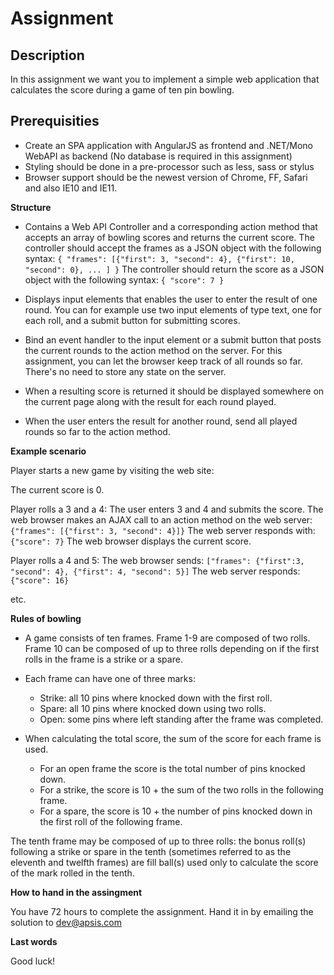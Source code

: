 # Assignment

Description
------------------

In this assignment we want you to implement a simple web application that calculates the score during a game of ten pin bowling.

Prerequisities
------------------

- Create an SPA application with AngularJS as frontend and .NET/Mono WebAPI as backend (No database is required in this assignment)
- Styling should be done in a pre-processor such as less, sass or stylus
- Browser support should be the newest version of Chrome, FF, Safari and also IE10 and IE11.

**Structure**

- Contains a Web API Controller and a corresponding action method that accepts an array of bowling scores and returns the current score. The controller should accept the frames as a JSON object with the following syntax: `{ "frames": [{"first": 3, "second": 4}, {"first": 10, "second": 0}, ... ] }` The controller should return the score as a JSON object with the following syntax: `{ "score": 7 }`

- Displays input elements that enables the user to enter the result of one round. You can for example use two input elements of type text, one for each roll, and a submit button for submitting scores.

- Bind an event handler to the input element or a submit button that posts the current rounds to the action method on the server. For this assignment, you can let the browser keep track of all rounds so far. There's no need to store any state on the server.

- When a resulting score is returned it should be displayed somewhere on the current page along with the result for each round played.

- When the user enters the result for another round, send all played rounds so far to the action method.

**Example scenario**

Player starts a new game by visiting the web site:

The current score is 0.

Player rolls a 3 and a 4:
    The user enters 3 and 4 and submits the score.
	The web browser makes an AJAX call to an action method on the web server: `{"frames": [{"first": 3, "second": 4}]}`
	The web server responds with: `{"score": 7}`
	The web browser displays the current score.

Player rolls a 4 and 5:
	The web browser sends: `["frames": {"first":3, "second": 4}, {"first": 4, "second": 5}]`
	The web server responds: `{"score": 16}`

etc.

**Rules of bowling**

* A game consists of ten frames. Frame 1-9 are composed of two rolls. Frame 10 can be composed of up to three rolls depending on if the first rolls in the frame is a strike or a spare.

* Each frame can have one of three marks:
  - Strike: all 10 pins where knocked down with the first roll.
  - Spare: all 10 pins where knocked down using two rolls.
  - Open: some pins where left standing after the frame was completed.

* When calculating the total score, the sum of the score for each frame is used. 
  - For an open frame the score is the total number of pins knocked down. 
  - For a strike, the score is 10 + the sum of the two rolls in the following frame.
  - For a spare, the score is 10 + the number of pins knocked down in the first roll of the following frame.

 The tenth frame may be composed of up to three rolls: the bonus roll(s) following a strike or spare in the tenth (sometimes referred to as the eleventh and twelfth frames) are fill ball(s) used only to calculate the score of the mark rolled in the tenth.

**How to hand in the assingment**

You have 72 hours to complete the assignment. Hand it in by emailing the solution to dev@apsis.com

**Last words**

Good luck!
